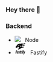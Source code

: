 ### Hey there 👋

### Backend
- <img style="height: auto; width: 30px;" src="https://cdn.iconscout.com/icon/free/png-512/free-node-js-1174925.png?f=avif&w=256" />&nbsp;&nbsp;&nbsp;Node
- <img style="height: auto; width: 30px;" src="images/Fastify.png" />&nbsp;&nbsp;&nbsp;Fastify

